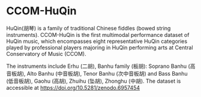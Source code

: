 # CCOM-HuQin
HuQin(胡琴) is a family of traditional Chinese fiddles (bowed string instruments). CCOM-HuQin is the first multimodal performance dataset of HuQin music, which encompasses eight representative HuQin categories played by professional players majoring in HuQin performing arts at Central Conservatory of Music (CCOM).

The instruments include Erhu (二胡), Banhu family (板胡): Soprano Banhu (高音板胡), Alto Banhu (中音板胡), Tenor Banhu (次中音板胡) and Bass Banhu (低音板胡), Gaohu (高胡), Zhuihu (坠胡), Zhonghu (中胡). The dataset is accessible at https://doi.org/10.5281/zenodo.6957454
